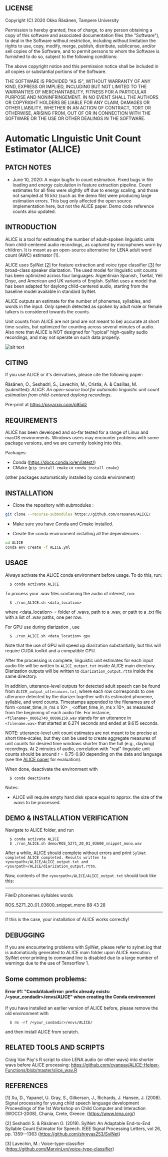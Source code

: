 
LICENSE
-------------------
Copyright (C) 2020 Okko Räsänen, Tampere University

Permission is hereby granted, free of charge, to any person obtaining a copy of this software and associated documentation files (the "Software"), to deal in the Software without restriction, including without limitation the rights to use, copy, modify, merge, publish, distribute, sublicense, and/or sell copies of the Software, and to permit persons to whom the Software is furnished to do so, subject to the following conditions:

The above copyright notice and this permission notice shall be included in all copies or substantial portions of the Software.

THE SOFTWARE IS PROVIDED "AS IS", WITHOUT WARRANTY OF ANY KIND, EXPRESS OR IMPLIED, INCLUDING BUT NOT LIMITED TO THE WARRANTIES OF MERCHANTABILITY, FITNESS FOR A PARTICULAR PURPOSE AND NONINFRINGEMENT. IN NO EVENT SHALL THE AUTHORS OR COPYRIGHT HOLDERS BE LIABLE FOR ANY CLAIM, DAMAGES OR OTHER LIABILITY, WHETHER IN AN ACTION OF CONTRACT, TORT OR OTHERWISE, ARISING FROM, OUT OF OR IN CONNECTION WITH THE SOFTWARE OR THE USE OR OTHER DEALINGS IN THE SOFTWARE.



# Automatic LInguistic Unit Count Estimator (ALICE)

PATCH NOTES
-------------------

- June 10, 2020: A major bugfix to count estimation. Fixed bugs in file loading and energy calculation in feature extraction pipeline. Count estimates for all files were slightly off due to energy scaling, and those not sampled at 16 khz (such as the demo file) were producing large estimation errors. This bug only affected the open source implementation here, but not the ALICE paper. Demo code reference counts also updated.


INTRODUCTION
-------------------

ALICE is a tool for estimating the number of adult-spoken linguistic units from child-centered audio
recordings, as captured by microphones worn by children. It is meant as an open-source alternative
for LENA <tm> adult word count (AWC) estimator [1].

ALICE uses SylNet [[2]](https://github.com/shreyas253/SylNet) for feature extraction and voice type classifier [[3]](https://github.com/MarvinLvn/voice-type-classifier) for broad-class speaker
diarization. The used model for linguistic unit counts has been optimized across four languages:
Argentinian Spanish, Tseltal, Yélî Dnye, and American and UK variants of English. SylNet uses a model that
has been adapted for daylong child-centered audio, starting from the baseline model available
in standard SylNet.

ALICE outputs an estimate for the number of phonemes, syllables, and words in the input. Only
speech detected as spoken by adult male or female talkers is considered towards the counts.

Unit counts from ALICE are not (and are not meant to be) accurate at short time-scales,
but optimized for counting across several minutes of audio. Also note that ALICE is NOT
designed for "typical" high-quality audio recordings, and may
not operate on such data properly.

![alt text](http://www.cs.tut.fi/sgn/specog/ALICE_schematic2.png)



CITING
-------------------

If you use ALICE or it's derivatives, please cite the following paper:

Räsänen, O., Seshadri, S., Lavechin, M., Cristia, A. & Casillas, M. (submitted): *ALICE: An open-source tool
for automatic linguistic unit count estimation from child-centered daylong recordings*.

Pre-print at https://psyarxiv.com/p95dz

REQUIREMENTS
-------------------

ALICE has been developed and so-far tested for a range of Linux and macOS environments. Windows users may encounter problems with some package versions, and we are currently looking into this.

Packages:

- Conda (https://docs.conda.io/en/latest/)
- CMake (```pip install cmake``` or ```conda install cmake```)

(other packages automatically installed by conda environment)



INSTALLATION
-------------------
- Clone the repository with submodules :

```bash
git clone --recurse-submodules https://github.com/orasanen/ALICE/
```

- Make sure you have Conda and Cmake installed.

- Create the conda environment installing all the dependencies :

```bash
cd ALICE
conda env create -f ALICE.yml
```



USAGE
-------------------
Always activate the ALICE conda environment before usage. To do this, run:
```
  $ conda activate ALICE
```


To process your .wav files containing the audio of interest, run:
```
  $ ./run_ALICE.sh <data_location>
```
  where <data_location> = folder of .wavs, path to a .wav, or path to a .txt file
  with a list of .wav paths, one per row.

  For GPU use during diarization , use
```
  $ ./run_ALICE.sh <data_location> gpu
```
Note that the use of GPU will speed up diarization substantially, but this will require CUDA toolkit
and a compatible GPU.

After the processing is complete, linguistic unit estimates for each input audio file will be written to `ALICE_output.txt` inside ALICE main directory. Diarization outputs will be written to `diarization_output.rttm` inside the same directory. 

In addition, utterance-level outputs for detected adult speech can be found from `ALICE_output_utterances.txt`, where each row corresponds to one utterance detected by the diarizer together with its estimated phoneme, syllable, and word counts. Timestamps appended to the filenames are of form <onset_time_in_ms x 10> _ <offset_time_in_ms x 10>, as measured from the beginning of each audio file. For instance, `<filename>_00062740_00096150.wav` stands for an utterance in `<filename.wav>` that started at 6.274 seconds and ended at 9.615 seconds. 

NOTE: utterance-level unit count estimates are not meant to be precise at short time-scales, but they can be used to create aggregate measures of unit counts for desired time windows shorter than the full (e.g., daylong) recordings. At 2 minutes of audio, correlation with "real" linguistic unit counts should be around r = 0.75-0.90 depending on the data and language (see the [ALICE paper](https://psyarxiv.com/p95dz) for evaluation). 

When done, deactivate the environment with
```
  $ conda deactivate
```


Notes:

- ALICE will require empty hard disk space equal to approx. the size of the .wavs
  to be processed.


DEMO & INSTALLATION VERIFICATION
-------------------

Navigate to ALICE folder, and run
```
  $ conda activate ALICE
  $ ./run_ALICE.sh demo/ROS_5271_20_01_03600_snippet_mono.wav
```

After a while, ALICE should complete without errors and print
``
SylNet completed
ALICE completed. Results written to <yourpath>/ALICE/ALICE_output.txt and <yourpath>/ALICE/diarization_output.rttm.
``

Now, contents of the ``<yourpath>/ALICE/ALICE_output.txt`` should look like this:

------

FileID   phonemes        syllables       words

ROS_5271_20_01_03600_snippet_mono       88      43      28

------

If this is the case, your installation of ALICE works correctly!

DEBUGGING
-------------------

If you are encountering problems with SylNet, please refer to sylnet.log that is automatically
generated to ALICE main folder upon ALICE execution. SylNet error printing to command line is disabled
due to a large number of warnings due to the use of Tensorflow 1.

## Some common problems:

#### Error #1: "CondaValueError: prefix already exists: /<your_condadir>/envs/ALICE" when creating the Conda environment

If you have installed an earlier version of ALICE before, please remove the old environment with 

```
  $ rm -rf /<your_condadir>/envs/ALICE/
```

and then install ALICE from scratch.



RELATED TOOLS AND SCRIPTS
-------------------

Craig Van Pay's R script to slice LENA audio (or other wavs) into shorter wavs before ALICE processing: https://github.com/cvanpay/ALICE-Helper-Functions/blob/master/slice_wav.R



REFERENCES
-------------------

[1] Xu, D., Yapanel, U. Gray, S., Gilkerson, J., Richards, J. Hansen, J. (2008).
    Signal processing for young child speech language development
    Proceedings of the 1st Workshop on Child Computer and Interaction (WOCCI-2008), Chania, Crete, Greece.
    (https://www.lena.org/)

[2] Seshadri S. & Räsänen O. (2019). SylNet: An Adaptable End-to-End Syllable Count Estimator for Speech.
    IEEE Signal Processing Letters, vol 26, pp. 1359--1363  (https://github.com/shreyas253/SylNet)

[3] Lavechin, M.: Voice-type-classifier (https://github.com/MarvinLvn/voice-type-classifier)
